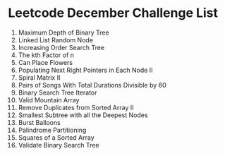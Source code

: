 # Leetcode December Challenge List
1. Maximum Depth of Binary Tree
2. Linked List Random Node
3. Increasing Order Search Tree
4. The kth Factor of n
5. Can Place Flowers
6. Populating Next Right Pointers in Each Node II
7. Spiral Matrix II
8. Pairs of Songs With Total Durations Divisible by 60
9. Binary Search Tree Iterator
10. Valid Mountain Array
11. Remove Duplicates from Sorted Array II
12. Smallest Subtree with all the Deepest Nodes
13. Burst Balloons
14. Palindrome Partitioning
15. Squares of a Sorted Array
16. Validate Binary Search Tree
